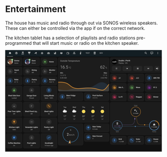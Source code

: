 # Entertainment

The house has music and radio through out via SONOS wireless speakers. These can either be controlled via the app if on the correct network.

The kitchen tablet has a selection of playlists and radio stations pre-programmed that will start music or radio on the kitchen speaker.

![screenshot](_media/screenshots/home.png)